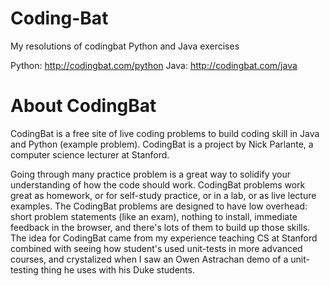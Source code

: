 # Coding-Bat
My resolutions of codingbat Python and Java exercises

Python: http://codingbat.com/python
Java:   http://codingbat.com/java


# About CodingBat
CodingBat is a free site of live coding problems to build coding skill in Java and Python (example problem). CodingBat is a project by Nick Parlante, a computer science lecturer at Stanford.

Going through many practice problem is a great way to solidify your understanding of how the code should work. CodingBat problems work great as homework, or for self-study practice, or in a lab, or as live lecture examples. The CodingBat problems are designed to have low overhead: short problem statements (like an exam), nothing to install, immediate feedback in the browser, and there's lots of them to build up those skills. The idea for CodingBat came from my experience teaching CS at Stanford combined with seeing how student's used unit-tests in more advanced courses, and crystalized when I saw an Owen Astrachan demo of a unit-testing thing he uses with his Duke students.

